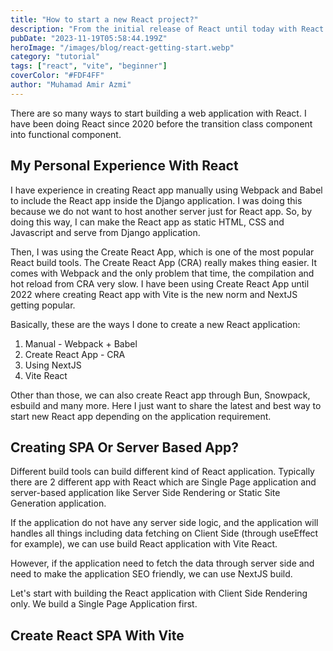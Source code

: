 ```yaml
---
title: "How to start a new React project?"
description: "From the initial release of React until today with React 18, there are multiple ways to start a new React project. Some prefer start with bare bone React installation with custom Webpack and some prefer all in one installation with meta frameworks like NextJS"
pubDate: "2023-11-19T05:58:44.199Z"
heroImage: "/images/blog/react-getting-start.webp"
category: "tutorial"
tags: ["react", "vite", "beginner"]
coverColor: "#FDF4FF"
author: "Muhamad Amir Azmi"
---
```

There are so many ways to start building a web application with React. I have been doing React since 2020 before the transition class component into functional component. 

## My Personal Experience With React
I have experience in creating React app manually using Webpack and Babel to include the React app inside the Django application. I was doing this because we do not want to host another server just for React app. So, by doing this way, I can make the React app as static HTML, CSS and Javascript and serve from Django application.

Then, I was using the Create React App, which is one of the most popular React build tools. The Create React App (CRA) really makes thing easier. It comes with Webpack and the only problem that time, the compilation and hot reload from CRA very slow. I have been using Create React App until 2022 where creating React app with Vite is the new norm and NextJS getting popular.

Basically, these are the ways I done to create a new React application:
1. Manual - Webpack + Babel
2. Create React App - CRA
3. Using NextJS
4. Vite React

Other than those, we can also create React app through Bun, Snowpack, esbuild and many more. Here I just want to share the latest and best way to start new React app depending on the application requirement.

## Creating SPA Or Server Based App?
Different build tools can build different kind of React application. Typically there are 2 different app with React which are Single Page application and server-based application like Server Side Rendering or Static Site Generation application. 

If the application do not have any server side logic, and the application will handles all things including data fetching on Client Side (through useEffect for example), we can use build React application with Vite React.

However, if the application need to fetch the data through server side and need to make the application SEO friendly, we can use NextJS build.

Let's start with building the React application with Client Side Rendering only. We build a Single Page Application first.

## Create React SPA With Vite